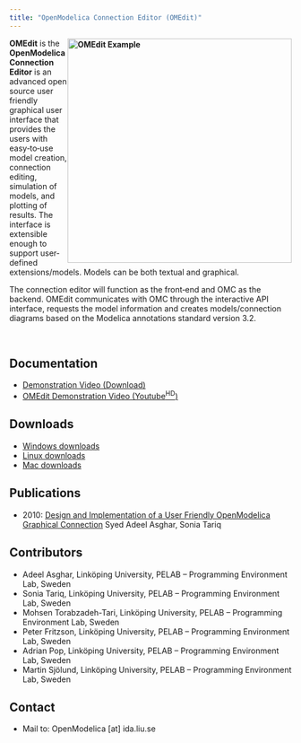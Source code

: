 ```yaml
---
title: "OpenModelica Connection Editor (OMEdit)"
---
```

<p><strong><a title="OMEdit Example" href="images/M_images/ModelicaTools/omeditexample.png" target="_blank"><img style="float: right; border: 0;" src="images/M_images/ModelicaTools/omeditexample.png" alt="OMEdit Example" width="400" border="0" /></a>OMEdit</strong> is the <strong>OpenModelica Connection Editor</strong> is an advanced open source user friendly graphical user interface that provides the users with easy‐to‐use model creation, connection editing, simulation of models, and plotting of results. The interface is extensible enough to support user‐defined extensions/models. Models can be both textual and graphical.</p>
<p>The connection editor will function as the front‐end and OMC as the backend. OMEdit communicates with OMC through the interactive API interface, requests the model information and creates models/connection diagrams based on the Modelica annotations standard version 3.2.</p>
<p>&nbsp;</p>
<h2>Documentation</h2>
<ul>
<li><a title="OMEdit Demo Download" href="images/M_images/ModelicaTools/omeditMovie.wmv" target="_blank">Demonstration Video (Download)</a></li>
<li><a title="OMEdit Demo High Definition" href="http://www.youtube.com/watch?v=1Ke7KNipPds&amp;hd=1" target="_blank" rel="noopener">OMEdit Demonstration Video (Youtube<sup>HD</sup>)</a></li>
</ul>
<h2>Downloads</h2>
<ul>
<li><a href="download/download-windows">Windows downloads</a></li>
<li><a href="download/download-linux">Linux downloads</a></li>
<li><a href="download/download-mac">Mac downloads</a></li>
</ul>
<h2>Publications</h2>
<ul>
<li>2010: <a title="OMEdit Thesis Report" href="http://liu.diva-portal.org/smash/record.jsf?searchId=2&amp;pid=diva2:399755" target="_blank" rel="noopener">Design and Implementation of a User Friendly OpenModelica Graphical Connection</a> Syed Adeel Asghar, Sonia Tariq</li>
</ul>
<h2>Contributors</h2>
<ul>
<li>Adeel Asghar, Linköping University, PELAB – Programming Environment Lab, Sweden</li>
<li>Sonia Tariq, Linköping University, PELAB – Programming Environment Lab, Sweden</li>
<li>Mohsen Torabzadeh-Tari, Linköping University, PELAB – Programming Environment Lab, Sweden</li>
<li>Peter Fritzson, Linköping University, PELAB – Programming Environment Lab, Sweden</li>
<li>Adrian Pop, Linköping University, PELAB – Programming Environment Lab, Sweden</li>
<li>Martin Sjölund, Linköping University, PELAB – Programming Environment Lab, Sweden</li>
</ul>
<h2>Contact</h2>
<ul>
<li>Mail to: OpenModelica [at] ida.liu.se</li>
</ul>
<p>&nbsp;</p>